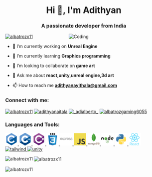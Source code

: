 <h1 align="center">Hi 👋, I'm Adithyan</h1>
<h3 align="center">A passionate developer from India</h3>
<img align="right" alt="Coding" width="300" src="https://i.pinimg.com/originals/09/c6/29/09c62903beeba336dc9da76eb5c9a107.gif">


<p align="left"> <a href="https://twitter.com/albatrozx11" target="blank"><img src="https://img.shields.io/twitter/follow/albatrozx11?logo=twitter&style=for-the-badge" alt="albatrozx11" /></a> </p>

- 🔭 I’m currently working on **Unreal Engine**

- 🌱 I’m currently learning **Graphics programming**

- 👯 I’m looking to collaborate on **game art**

- 💬 Ask me about **react,unity,unreal engine,3d art**

- 📫 How to reach me **adithyanayithala@gmail.com**

<h3 align="left">Connect with me:</h3>
<p align="left">
<a href="https://twitter.com/albatrozx11" target="blank"><img align="center" src="https://raw.githubusercontent.com/rahuldkjain/github-profile-readme-generator/master/src/images/icons/Social/twitter.svg" alt="albatrozx11" height="30" width="40" /></a>
<a href="https://linkedin.com/in/adithyanaitala" target="blank"><img align="center" src="https://raw.githubusercontent.com/rahuldkjain/github-profile-readme-generator/master/src/images/icons/Social/linked-in-alt.svg" alt="adithyanaitala" height="30" width="40" /></a>
<a href="https://instagram.com/_adialberto_" target="blank"><img align="center" src="https://raw.githubusercontent.com/rahuldkjain/github-profile-readme-generator/master/src/images/icons/Social/instagram.svg" alt="_adialberto_" height="30" width="40" /></a>
<a href="https://www.youtube.com/@albatrozgames" target="blank"><img align="center" src="https://raw.githubusercontent.com/rahuldkjain/github-profile-readme-generator/master/src/images/icons/Social/youtube.svg" alt="albatrozgaming6055" height="30" width="40" /></a>
</p>

<h3 align="left">Languages and Tools:</h3>
<p align="left"> <a href="https://www.cprogramming.com/" target="_blank" rel="noreferrer"> <img src="https://raw.githubusercontent.com/devicons/devicon/master/icons/c/c-original.svg" alt="c" width="40" height="40"/> </a> <a href="https://www.w3schools.com/cpp/" target="_blank" rel="noreferrer"> <img src="https://raw.githubusercontent.com/devicons/devicon/master/icons/cplusplus/cplusplus-original.svg" alt="cplusplus" width="40" height="40"/> </a> <a href="https://www.w3schools.com/cs/" target="_blank" rel="noreferrer"> <img src="https://raw.githubusercontent.com/devicons/devicon/master/icons/csharp/csharp-original.svg" alt="csharp" width="40" height="40"/> </a> <a href="https://www.w3schools.com/css/" target="_blank" rel="noreferrer"> <img src="https://raw.githubusercontent.com/devicons/devicon/master/icons/css3/css3-original-wordmark.svg" alt="css3" width="40" height="40"/> </a> <a href="https://expressjs.com" target="_blank" rel="noreferrer"> <img src="https://raw.githubusercontent.com/devicons/devicon/master/icons/express/express-original-wordmark.svg" alt="express" width="40" height="40"/> </a> <a href="https://developer.mozilla.org/en-US/docs/Web/JavaScript" target="_blank" rel="noreferrer"> <img src="https://raw.githubusercontent.com/devicons/devicon/master/icons/javascript/javascript-original.svg" alt="javascript" width="40" height="40"/> </a> <a href="https://www.mongodb.com/" target="_blank" rel="noreferrer"> <img src="https://raw.githubusercontent.com/devicons/devicon/master/icons/mongodb/mongodb-original-wordmark.svg" alt="mongodb" width="40" height="40"/> </a> <a href="https://nodejs.org" target="_blank" rel="noreferrer"> <img src="https://raw.githubusercontent.com/devicons/devicon/master/icons/nodejs/nodejs-original-wordmark.svg" alt="nodejs" width="40" height="40"/> </a> <a href="https://www.python.org" target="_blank" rel="noreferrer"> <img src="https://raw.githubusercontent.com/devicons/devicon/master/icons/python/python-original.svg" alt="python" width="40" height="40"/> </a> <a href="https://reactjs.org/" target="_blank" rel="noreferrer"> <img src="https://raw.githubusercontent.com/devicons/devicon/master/icons/react/react-original-wordmark.svg" alt="react" width="40" height="40"/> </a> <a href="https://tailwindcss.com/" target="_blank" rel="noreferrer"> <img src="https://www.vectorlogo.zone/logos/tailwindcss/tailwindcss-icon.svg" alt="tailwind" width="40" height="40"/> </a> <a href="https://unity.com/" target="_blank" rel="noreferrer"> <img src="https://www.vectorlogo.zone/logos/unity3d/unity3d-icon.svg" alt="unity" width="40" height="40"/> </a> </p>

<p><img align="left" src="https://github-readme-stats.vercel.app/api/top-langs?username=albatrozx11&show_icons=true&locale=en&layout=compact" alt="albatrozx11" /></p>

<p>&nbsp;<img align="center" src="https://github-readme-stats.vercel.app/api?username=albatrozx11&show_icons=true&locale=en" alt="albatrozx11" /></p>

<p><img align="center" src="https://github-readme-streak-stats.herokuapp.com/?user=albatrozx11&" alt="albatrozx11" /></p>
